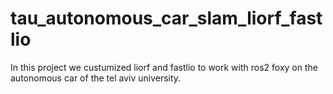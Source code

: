 # tau_autonomous_car_slam_liorf_fastlio
In this project we custumized liorf and fastlio to work with ros2 foxy on the autonomous car of the tel aviv university.
